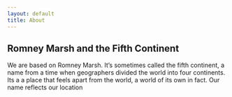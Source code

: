 ```yaml
---
layout: default
title: About
---
```

## Romney Marsh and the Fifth Continent

We are based on Romney Marsh. It’s sometimes called the fifth continent, a name from a time when geographers divided the world into four continents. Its a a place that feels apart from the world, a world of its own in fact. Our name reflects our location

